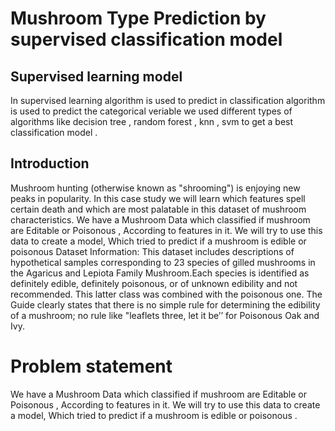 # Mushroom Type Prediction by supervised classification model 
## Supervised learning model
In supervised learning algorithm is used to predict  in classification algorithm is used to predict the categorical veriable we used different types of algorithms like decision tree , random forest , knn , svm to get a best classification model .
## Introduction
Mushroom hunting (otherwise known as "shrooming") is enjoying new peaks in popularity. In this case study we will learn which features spell certain death and which are most palatable in this dataset of mushroom characteristics. We have a Mushroom Data which classified if mushroom are Editable or Poisonous , According to features in it.   We will try to use this data to create a model, Which tried to predict if a mushroom is edible or poisonous Dataset Information: This dataset includes descriptions of hypothetical samples corresponding to 23 species of gilled mushrooms in the Agaricus and Lepiota Family Mushroom.Each species is identified as definitely edible, definitely poisonous, or of unknown edibility and not recommended. This latter class was combined with the poisonous one. The Guide clearly states that there is no simple rule for determining the edibility of a mushroom; no rule like "leaflets three, let it be’’ for Poisonous Oak and Ivy.

# Problem statement 

We have a Mushroom Data which classified if mushroom are Editable or Poisonous , According to features in it.   We will try to use this data to create a model, Which tried to predict if a mushroom is edible or poisonous .
